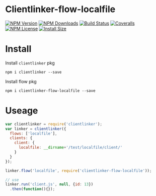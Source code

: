 Clientlinker-flow-localfile
========================

[![NPM Version][npm-image]][npm-url]
[![NPM Downloads][downloads-image]][npm-url]
[![Build Status][travis-image]][travis-url]
[![Coveralls][coveralls-image]][coveralls-url]
[![NPM License][license-image]][npm-url]
[![Install Size][install-size-image]][install-size-url]


# Install

Install `clientlinker` pkg

```shell
npm i clientlinker --save
```

Install flow pkg

```shell
npm i clientlinker-flow-localfile --save
```


# Useage

```javascript
var clientlinker = require('clientlinker');
var linker = clientlinker({
  flows: ['localfile'],
  clients: {
    client: {
      localfile: __dirname+'/test/localfile/client/'
    }
  }
});

linker.flow('localfile', require('clientlinker-flow-localfile'));

// use
linker.run('client.js', null, {id: 13})
  .then(function(){});
```


[npm-image]: https://img.shields.io/npm/v/clientlinker-flow-localfile.svg
[downloads-image]: https://img.shields.io/npm/dm/clientlinker-flow-localfile.svg
[npm-url]: https://www.npmjs.org/package/clientlinker-flow-localfile
[travis-image]: https://img.shields.io/travis/Bacra/node-clientlinker/master.svg?label=linux
[travis-url]: https://travis-ci.org/Bacra/node-clientlinker
[coveralls-image]: https://img.shields.io/coveralls/Bacra/node-clientlinker.svg
[coveralls-url]: https://coveralls.io/github/Bacra/node-clientlinker
[license-image]: https://img.shields.io/npm/l/clientlinker-flow-localfile.svg
[install-size-url]: https://packagephobia.now.sh/result?p=clientlinker-flow-localfile
[install-size-image]: https://packagephobia.now.sh/badge?p=clientlinker-flow-localfile
